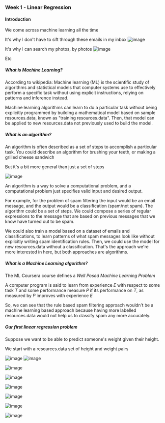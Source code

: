 ### Week 1 - Linear Regression

#### Introduction

We come across  machine learning all the time 

It's why I don't have to sift through these emails in my inbox
![image](https://user-images.githubusercontent.com/3072877/54230636-b88ad900-44fe-11e9-8c64-c930b0fae89c.png)

It's why I can search my photos, by photos
![image](https://user-images.githubusercontent.com/3072877/54230780-0bfd2700-44ff-11e9-9672-5ff4436178fd.png)

Etc 

##### What is Machine Learning?

According to wikipedia:
Machine learning (ML) is the scientific study of algorithms and statistical models that computer systems use to 
effectively perform a specific task without using explicit instructions, relying on patterns and inference instead.


Machine learning algorithms can learn to do a particular task without being explicitly programmed by building a 
mathematical model based on sample resources.data, known as "training resources.data". Then, that model can be applied to new resources.data 
not previously used to build the model. 


##### What is an algorithm?

An algorithm is often described as a set of steps to accomplish a particular task. You could describe an algorithm 
for brushing your teeth, or making a grilled cheese sandwich 

But it's a bit more general than just a set of steps 

![image](https://user-images.githubusercontent.com/3072877/54241751-f21d0d80-4519-11e9-83d8-28a700f4fd44.png)

An algorithm is a way to solve a computational problem, and a computational problem just specifies valid input and 
desired output. 

For example, for the problem of spam filtering the input would be an email message, and the output would be a 
classification (spam/not spam). The algorithm could be a set of steps. We could compose a series of regular expressions to 
the message that are based on previous messages that we know have turned out to be spam. 

We could also train a model based on a dataset of emails and classifications, to learn patterns of what spam messages 
look like without explicitly writing spam identification rules. Then, we could use the model for new resources.data without a 
classification. That's the approach we're more interested in here, but both approaches are algorithms.

##### What is a Machine Learning algorithm?

The ML Coursera course defines a *Well Posed Machine Learning Problem* 

A computer program is said to learn from experience *E* with respect to some task *T* and some performance measure *P* 
if its performance on *T*, as measured by *P* improves with experience *E*

So, we can see that the rule based spam filtering approach wouldn't be a machine learning based approach because having 
more labelled resources.data would not help us to classify spam any more accurately. 

##### Our first linear regression problem

Suppose we want to be able to predict someone's weight given their height. 

We start with a resources.data set of height and weight pairs




![image](https://user-images.githubusercontent.com/3072877/54230636-b88ad900-44fe-11e9-8c64-c930b0fae89c.png)
![image](https://user-images.githubusercontent.com/3072877/54230780-0bfd2700-44ff-11e9-9672-5ff4436178fd.png)

![image](https://user-images.githubusercontent.com/3072877/54241751-f21d0d80-4519-11e9-83d8-28a700f4fd44.png)

![image](https://user-images.githubusercontent.com/3072877/54282945-f6d2d780-4594-11e9-969c-386f01ab5ddd.png)

![image](https://user-images.githubusercontent.com/3072877/54283073-326da180-4595-11e9-936c-7391ab5de328.png)

![image](https://user-images.githubusercontent.com/3072877/54283196-6a74e480-4595-11e9-95b1-44f143b08e46.png)

![image](https://user-images.githubusercontent.com/3072877/54284529-09024500-4598-11e9-92b1-76276e4a0fc0.png)

![image](https://user-images.githubusercontent.com/3072877/54304655-89876c80-45bd-11e9-930b-342184b01ca2.png)